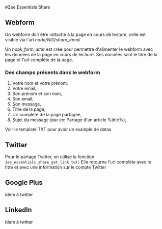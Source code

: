 #Zee Essentials Share

## Webform
Un webform doit être rattaché à la page en cours de lecture,
celle est visible via l'url *node/NID/share_email* 

Un *hook_form_alter* est crée pour permettre d'alimenter le webform avec les données de la page en cours de lectiure.
Ses données sont le titre de la page et l'url compléte de la page.



### Des champs présents dans le webform
1. Votre nom et votre prénom,
2. Votre email,
3. Son prénom et son nom,
4. Son email,
5. Son message,
6. Titre de la page,
7. Url complète de la page partagée,
8. Sujet du message (par ex: Partage d'un article %title%),


Voir le template TXT pour avoir un example de datas

## Twitter
Pour le partage Twitter, on utilise la fonction `zee_essentials_share_get_link_tw()`
Elle retourne l'url complète avec le titre et avec une information sur le compte Twitter

## Google Plus
idem à twitter

## LinkedIn
idem à twitter

